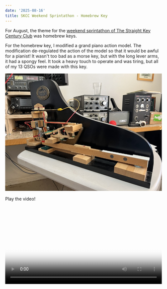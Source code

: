 ```yaml
---
date: '2025-08-16'
title: SKCC Weekend Sprintathon - Homebrew Key
---
```

For August, the theme for the [weekend sprintathon of The Straight Key Century Club](https://skccgroup.com/operating_activities/weekend_sprintathon/submit-display.php?sort_order=Submission+Order&results_id=223#WA7PGE)  was homebrew keys. 

 For the homebrew key, I modified a grand piano action model. The modification de-regulated the action of the model so that it would be awful for a pianist! It wasn't too bad as a morse key, but with the long lever arms, it had a spongy feel. It took a heavy touch to operate and was tiring, but all of my 13 QSOs were made with this key.

 ![](/static/piano-homebrew.jpg)

Play the video!

 <video  width="100%"  controls poster="/static/piano-homebrew2.jpg" >
  <source src="https://duanemcguire.nyc3.cdn.digitaloceanspaces.com/wa7pge/HB-key-2025.mov" type="video/mp4">
  Your browser does not support the video tag.
</video>

